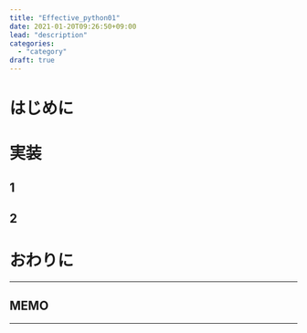 ```yaml
---
title: "Effective_python01"
date: 2021-01-20T09:26:50+09:00
lead: "description"
categories:
  - "category"
draft: true
---
```


# はじめに


# 実装

## 1


## 2


# おわりに


---
## MEMO
---
